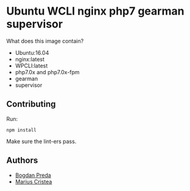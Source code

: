 # Ubuntu WCLI nginx php7 gearman supervisor

What does this image contain?

- Ubuntu:16.04
- nginx:latest
- WPCLI:latest
- php7.0x and php7.0x-fpm
- gearman
- supervisor

## Contributing

Run: 
```$bash
npm install
```
Make sure the lint-ers pass.

## Authors
- [Bogdan Preda](mailto:bogdan.preda@themeisle.com)
- [Marius Cristea](mailto:marius.cristea@vertistudio.com)
